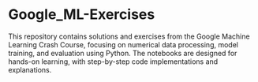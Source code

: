 # Google_ML-Exercises
This repository contains solutions and exercises from the Google Machine Learning Crash Course, focusing on numerical data processing, model training, and evaluation using Python. The notebooks are designed for hands-on learning, with step-by-step code implementations and explanations.
